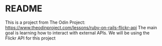 # README

This is a project from The Odin Project: https://www.theodinproject.com/lessons/ruby-on-rails-flickr-api
The main goal is learning how to interact with external APIs. We will be using the Flickr API for this project